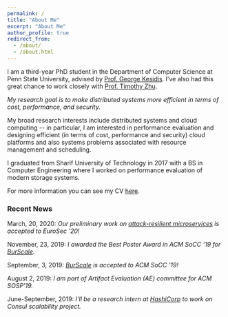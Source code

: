 ```yaml
---
permalink: /
title: "About Me"
excerpt: "About Me"
author_profile: true
redirect_from:
  - /about/
  - /about.html
---
```

I am a third-year PhD student in the Department of Computer Science at Penn State University, advised by [Prof. George Kesidis](http://www.cse.psu.edu/~gik2/). I've also had this great chance to work closely with [Prof. Timothy Zhu](https://sites.psu.edu/timothyz/).

<i>My research goal is to make distributed systems more efficient in terms of cost, performance, and security.</i>

My broad research interests include distributed systems and cloud computing -- in particular, I am interested in performance evaluation and designing efficient (in terms of cost, performance and security) cloud platforms and also systems problems associated with resource management and scheduling.

I graduated from Sharif University of Technology in 2017 with a BS in Computer Engineering where I worked on performance evaluation of modern storage systems.

For more information you can see my CV [here](https://mrata.github.io/files/ata-cv.pdf).

### Recent News

March, 20, 2020: _Our preliminary work on [attack-resilient microservices](https://mrata.github.com/publications) is accepted to EuroSec '20!_

November, 23, 2019: _I awarded the Best Poster Award in ACM SoCC '19 for [BurScale](https://mrata.github.com/publications)._

September, 3, 2019: _[BurScale](https://mrata.github.io/publications/) is accepted to ACM SoCC '19!_

August 2, 2019: _I am part of Artifact Evaluation (AE) committee for ACM SOSP'19._

June-September, 2019: _I'll be a research intern at [HashiCorp](https://www.hashicorp.com) to work on Consul scalability project._

<!-- October 23, 2018: _I'm done with my Phd qualification exams._

 August 20, 2018: _I am again a TA for CMPSC 473 Operating Systems course here at Penn State!_

August 23, 2017: _I am a TA for CMPSC 473 Operating Systems course here at Penn State!_

August 22, 2017: _I just started my Phd in computer science at Penn State University._ -->
